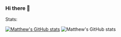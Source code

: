 ### Hi there 👋

Stats:



[![Matthew's GitHub stats](https://github-readme-stats.vercel.app/api?username=matvejsh17)](https://github.com/matthewsh17/github-readme-stats)  ![Matthew's GitHub stats](https://github-readme-stats.vercel.app/api?username=matvejsh17&theme=light&show_icons=true)

<!--
**matvejsh17/matvejsh17** is a ✨ _special_ ✨ repository because its `README.md` (this file) appears on your GitHub profile.

Here are some ideas to get you started:

- 🔭 I’m currently working on ...
- 🌱 I’m currently learning ...
- 👯 I’m looking to collaborate on ...
- 🤔 I’m looking for help with ...
- 💬 Ask me about ...
- 📫 How to reach me: ...
- 😄 Pronouns: ...
- ⚡ Fun fact: ...
-->
